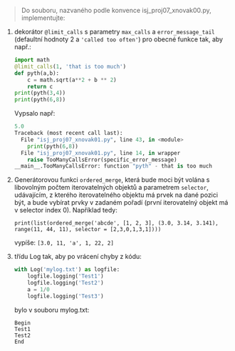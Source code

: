 > Do souboru, nazvaného podle konvence isj\_proj07\_xnovak00.py, implementujte:

1. dekorátor `@limit_calls` s parametry `max_calls` a `error_message_tail` (defaultní hodnoty 2 a `'called too often'`) pro obecné funkce tak, aby např.:
    ```python
    import math
    @limit_calls(1, 'that is too much')
    def pyth(a,b):
        c = math.sqrt(a**2 + b ** 2)
        return c
    print(pyth(3,4))
    print(pyth(6,8))
    ```

    Vypsalo např:

    ```python
    5.0
    Traceback (most recent call last):
      File "isj_proj07_xnovak01.py", line 43, in <module>
        print(pyth(6,8))
      File "isj_proj07_xnovak01.py", line 14, in wrapper
        raise TooManyCallsError(specific_error_message)
    __main__.TooManyCallsError: function "pyth" - that is too much
    ```

1. Generátorovou funkci `ordered_merge`, která bude moci být volána s libovolným počtem iterovatelných objektů a parametrem `selector`, udávajícím, z kterého iterovatelného objektu má prvek na dané pozici být, a bude vybírat prvky v zadaném pořadí (první iterovatelný objekt má v selector index 0).
    Například tedy:

    `print(list(ordered_merge('abcde', [1, 2, 3], (3.0, 3.14, 3.141), range(11, 44, 11), selector = [2,3,0,1,3,1])))`

    vypíše: `[3.0, 11, 'a', 1, 22, 2]`
1. třídu Log tak, aby po vrácení chyby z kódu:

    ```python
    with Log('mylog.txt') as logfile:
        logfile.logging('Test1')
        logfile.logging('Test2')
        a = 1/0
        logfile.logging('Test3')
    ```

    bylo v souboru mylog.txt:

    ```text
    Begin
    Test1
    Test2
    End
    ```

